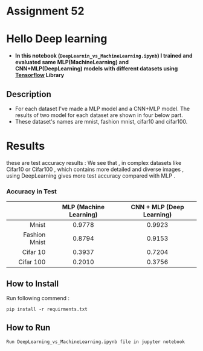 # Assignment 52
# Hello Deep learning


* **In this notebook (`DeepLearnin_vs_MachineLearning.ipynb`) I trained and evaluated same MLP(MachineLearning) and CNN+MLP(DeepLearning) models with different datasets using [Tensorflow](https://github.com/tensorflow/tensorflow) Library**



## Description

+ For each dataset I've made a MLP model and a CNN+MLP model. The results of two model for each dataset are shown in four below part.
+ These dataset's names are mnist, fashion mnist, cifar10 and cifar100. 



# Results
these are test accuracy results :
We see that , in complex datasets like Cifar10 or Cifar100 , which contains more detailed and diverse images , using DeepLearning gives more test accuracy compared with MLP . 


### Accuracy in Test

|           |       MLP (Machine Learning)      |        CNN + MLP (Deep Learning)    |
|---------: | :----------------: |:----------------: |
|    Mnist            |       0.9778           |        0.9923           |
|    Fashion Mnist            |        0.8794           |        0.9153           |
|    Cifar 10            |       0.3937           |        0.7204           |
|    Cifar 100            |        0.2010         |        0.3756           |  


## How to Install
Run following commend :
```
pip install -r requirments.txt
```

## How to Run
```
Run DeepLearning_vs_MachineLearning.ipynb file in jupyter notebook
```


